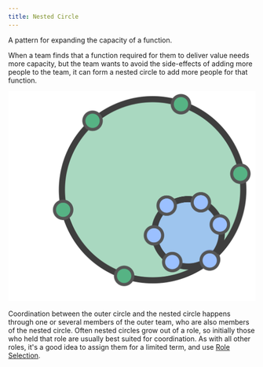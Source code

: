 ```yaml
---
title: Nested Circle
---
```


A pattern for expanding the capacity of a function.

When a team finds that a function required for them to deliver value needs more capacity, but the team wants to avoid the side-effects of adding more people to the team, it can form a nested circle to add more people for that function. 

![A Nested Circle is Linked to the Parent Circle](img/structural-patterns/nested-circle.png)

Coordination between the outer circle and the nested circle happens through one or several members of the outer team, who are also members of the nested circle. Often nested circles grow out of a role, so initially those who held that role are usually best suited for coordination. As with all other roles, it's a good idea to assign them for a limited term, and use [Role Selection](role-selection.html).
